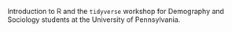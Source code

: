 Introduction to R and the `tidyverse` workshop for Demography and Sociology students at the University of Pennsylvania.